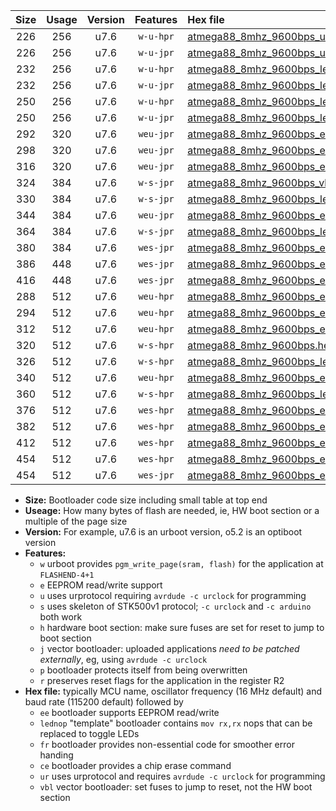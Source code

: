 |Size|Usage|Version|Features|Hex file|
|:-:|:-:|:-:|:-:|:--|
|226|256|u7.6|`w-u-hpr`|[atmega88_8mhz_9600bps_ur.hex](https://raw.githubusercontent.com/stefanrueger/urboot/main//atmega88_8mhz_9600bps_ur.hex)|
|226|256|u7.6|`w-u-jpr`|[atmega88_8mhz_9600bps_ur_vbl.hex](https://raw.githubusercontent.com/stefanrueger/urboot/main//atmega88_8mhz_9600bps_ur_vbl.hex)|
|232|256|u7.6|`w-u-hpr`|[atmega88_8mhz_9600bps_lednop_ur.hex](https://raw.githubusercontent.com/stefanrueger/urboot/main//atmega88_8mhz_9600bps_lednop_ur.hex)|
|232|256|u7.6|`w-u-jpr`|[atmega88_8mhz_9600bps_lednop_ur_vbl.hex](https://raw.githubusercontent.com/stefanrueger/urboot/main//atmega88_8mhz_9600bps_lednop_ur_vbl.hex)|
|250|256|u7.6|`w-u-hpr`|[atmega88_8mhz_9600bps_lednop_fr_ur.hex](https://raw.githubusercontent.com/stefanrueger/urboot/main//atmega88_8mhz_9600bps_lednop_fr_ur.hex)|
|250|256|u7.6|`w-u-jpr`|[atmega88_8mhz_9600bps_lednop_fr_ur_vbl.hex](https://raw.githubusercontent.com/stefanrueger/urboot/main//atmega88_8mhz_9600bps_lednop_fr_ur_vbl.hex)|
|292|320|u7.6|`weu-jpr`|[atmega88_8mhz_9600bps_ee_ur_vbl.hex](https://raw.githubusercontent.com/stefanrueger/urboot/main//atmega88_8mhz_9600bps_ee_ur_vbl.hex)|
|298|320|u7.6|`weu-jpr`|[atmega88_8mhz_9600bps_ee_lednop_ur_vbl.hex](https://raw.githubusercontent.com/stefanrueger/urboot/main//atmega88_8mhz_9600bps_ee_lednop_ur_vbl.hex)|
|316|320|u7.6|`weu-jpr`|[atmega88_8mhz_9600bps_ee_lednop_fr_ur_vbl.hex](https://raw.githubusercontent.com/stefanrueger/urboot/main//atmega88_8mhz_9600bps_ee_lednop_fr_ur_vbl.hex)|
|324|384|u7.6|`w-s-jpr`|[atmega88_8mhz_9600bps_vbl.hex](https://raw.githubusercontent.com/stefanrueger/urboot/main//atmega88_8mhz_9600bps_vbl.hex)|
|330|384|u7.6|`w-s-jpr`|[atmega88_8mhz_9600bps_lednop_vbl.hex](https://raw.githubusercontent.com/stefanrueger/urboot/main//atmega88_8mhz_9600bps_lednop_vbl.hex)|
|344|384|u7.6|`weu-jpr`|[atmega88_8mhz_9600bps_ee_lednop_fr_ce_ur_vbl.hex](https://raw.githubusercontent.com/stefanrueger/urboot/main//atmega88_8mhz_9600bps_ee_lednop_fr_ce_ur_vbl.hex)|
|364|384|u7.6|`w-s-jpr`|[atmega88_8mhz_9600bps_lednop_fr_vbl.hex](https://raw.githubusercontent.com/stefanrueger/urboot/main//atmega88_8mhz_9600bps_lednop_fr_vbl.hex)|
|380|384|u7.6|`wes-jpr`|[atmega88_8mhz_9600bps_ee_vbl.hex](https://raw.githubusercontent.com/stefanrueger/urboot/main//atmega88_8mhz_9600bps_ee_vbl.hex)|
|386|448|u7.6|`wes-jpr`|[atmega88_8mhz_9600bps_ee_lednop_vbl.hex](https://raw.githubusercontent.com/stefanrueger/urboot/main//atmega88_8mhz_9600bps_ee_lednop_vbl.hex)|
|416|448|u7.6|`wes-jpr`|[atmega88_8mhz_9600bps_ee_lednop_fr_vbl.hex](https://raw.githubusercontent.com/stefanrueger/urboot/main//atmega88_8mhz_9600bps_ee_lednop_fr_vbl.hex)|
|288|512|u7.6|`weu-hpr`|[atmega88_8mhz_9600bps_ee_ur.hex](https://raw.githubusercontent.com/stefanrueger/urboot/main//atmega88_8mhz_9600bps_ee_ur.hex)|
|294|512|u7.6|`weu-hpr`|[atmega88_8mhz_9600bps_ee_lednop_ur.hex](https://raw.githubusercontent.com/stefanrueger/urboot/main//atmega88_8mhz_9600bps_ee_lednop_ur.hex)|
|312|512|u7.6|`weu-hpr`|[atmega88_8mhz_9600bps_ee_lednop_fr_ur.hex](https://raw.githubusercontent.com/stefanrueger/urboot/main//atmega88_8mhz_9600bps_ee_lednop_fr_ur.hex)|
|320|512|u7.6|`w-s-hpr`|[atmega88_8mhz_9600bps.hex](https://raw.githubusercontent.com/stefanrueger/urboot/main//atmega88_8mhz_9600bps.hex)|
|326|512|u7.6|`w-s-hpr`|[atmega88_8mhz_9600bps_lednop.hex](https://raw.githubusercontent.com/stefanrueger/urboot/main//atmega88_8mhz_9600bps_lednop.hex)|
|340|512|u7.6|`weu-hpr`|[atmega88_8mhz_9600bps_ee_lednop_fr_ce_ur.hex](https://raw.githubusercontent.com/stefanrueger/urboot/main//atmega88_8mhz_9600bps_ee_lednop_fr_ce_ur.hex)|
|360|512|u7.6|`w-s-hpr`|[atmega88_8mhz_9600bps_lednop_fr.hex](https://raw.githubusercontent.com/stefanrueger/urboot/main//atmega88_8mhz_9600bps_lednop_fr.hex)|
|376|512|u7.6|`wes-hpr`|[atmega88_8mhz_9600bps_ee.hex](https://raw.githubusercontent.com/stefanrueger/urboot/main//atmega88_8mhz_9600bps_ee.hex)|
|382|512|u7.6|`wes-hpr`|[atmega88_8mhz_9600bps_ee_lednop.hex](https://raw.githubusercontent.com/stefanrueger/urboot/main//atmega88_8mhz_9600bps_ee_lednop.hex)|
|412|512|u7.6|`wes-hpr`|[atmega88_8mhz_9600bps_ee_lednop_fr.hex](https://raw.githubusercontent.com/stefanrueger/urboot/main//atmega88_8mhz_9600bps_ee_lednop_fr.hex)|
|454|512|u7.6|`wes-hpr`|[atmega88_8mhz_9600bps_ee_lednop_fr_ce.hex](https://raw.githubusercontent.com/stefanrueger/urboot/main//atmega88_8mhz_9600bps_ee_lednop_fr_ce.hex)|
|454|512|u7.6|`wes-jpr`|[atmega88_8mhz_9600bps_ee_lednop_fr_ce_vbl.hex](https://raw.githubusercontent.com/stefanrueger/urboot/main//atmega88_8mhz_9600bps_ee_lednop_fr_ce_vbl.hex)|

- **Size:** Bootloader code size including small table at top end
- **Useage:** How many bytes of flash are needed, ie, HW boot section or a multiple of the page size
- **Version:** For example, u7.6 is an urboot version, o5.2 is an optiboot version
- **Features:**
  + `w` urboot provides `pgm_write_page(sram, flash)` for the application at `FLASHEND-4+1`
  + `e` EEPROM read/write support
  + `u` uses urprotocol requiring `avrdude -c urclock` for programming
  + `s` uses skeleton of STK500v1 protocol; `-c urclock` and `-c arduino` both work
  + `h` hardware boot section: make sure fuses are set for reset to jump to boot section
  + `j` vector bootloader: uploaded applications *need to be patched externally*, eg, using `avrdude -c urclock`
  + `p` bootloader protects itself from being overwritten
  + `r` preserves reset flags for the application in the register R2
- **Hex file:** typically MCU name, oscillator frequency (16 MHz default) and baud rate (115200 default) followed by
  + `ee` bootloader supports EEPROM read/write
  + `lednop` "template" bootloader contains `mov rx,rx` nops that can be replaced to toggle LEDs
  + `fr` bootloader provides non-essential code for smoother error handing
  + `ce` bootloader provides a chip erase command
  + `ur` uses urprotocol and requires `avrdude -c urclock` for programming
  + `vbl` vector bootloader: set fuses to jump to reset, not the HW boot section
